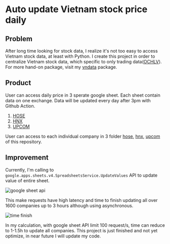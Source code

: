 # Auto update Vietnam stock price daily

## Problem
After long time looking for stock data, I realize it's not too easy to access Vietnam stock data, at least with Python. I create this project in order to centralize Vietnam stock data, which specific to only trading data([OCHLV](https://en.wikipedia.org/wiki/Open-high-low-close_chart)). For more hand-on package, visit my [vndata](https://github.com/vuthanhdatt/vnstock-data-python) package.

## Product
User can access daily price in 3 sperate google sheet. Each sheet contain data on one exchange. Data will be updated every day after 3pm with Github Action.
1. [HOSE](https://docs.google.com/spreadsheets/d/1Br0SphvPJH5PZ0JSFtZk24dHUsR17uxIM4s38GBCAA4/edit?usp=sharing)
2. [HNX](https://docs.google.com/spreadsheets/d/1wM8UK3UbDGQJk_TkF292vYSe2OC4chxLTHVmta9D16A/edit?usp=sharing)
3. [UPCOM](https://docs.google.com/spreadsheets/d/1WAHZEe6Hgzua7izI9T3wFK7Rre1KSZVQKIG9sHGzYis/edit?usp=sharing)

User can access to each individual company in 3 folder [hose](https://github.com/vuthanhdatt/vn-stock-price/tree/main/hose), [hnx](https://github.com/vuthanhdatt/vn-stock-price/tree/main/hnx), [upcom](https://github.com/vuthanhdatt/vn-stock-price/tree/main/upcom) of this repository.

## Improvement
Currently, I'm calling to `google.apps.sheets.v4.SpreadsheetsService.UpdateValues` API to update value of entire sheet. 

![google sheet api](https://github.com/vuthanhdatt/vn-stock-price/blob/main/images/sheet-api.png)

This make requests have high latency and time to finish updating all over 1600 companies up to 3 hours although using asynchronous. 

![time finish](https://github.com/vuthanhdatt/vn-stock-price/blob/main/images/time-finish.png)

In my calculation, with google sheet API limit 100 request/s, time can reduce to 1-1.5h to update all companies. This project is just finished and not yet optimize, in near future I will update my code.